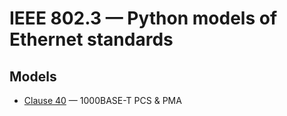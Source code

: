 # IEEE 802.3 — Python models of Ethernet standards

## Models

* [Clause 40](ieee8023/clause40/) — 1000BASE-T PCS & PMA


